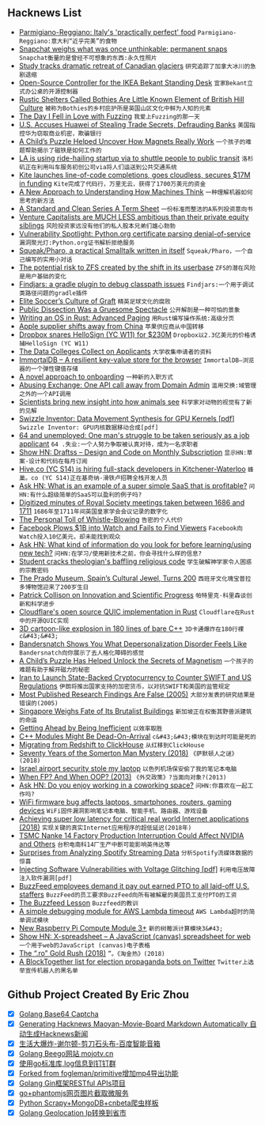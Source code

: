 ## Hacknews List


- [Parmigiano-Reggiano: Italy&#39;s &#39;practically perfect&#39; food](http://www.bbc.com/travel/story/20190127-italys-practically-perfect-food)  `Parmigiano-Reggiano:意大利“近乎完美”的食物`
- [Snapchat weighs what was once unthinkable: permanent snaps](https://www.reuters.com/article/us-snap-messages-exclusive/exclusive-snapchat-weighs-what-was-once-unthinkable-permanent-snaps-idUSKCN1PM2D0)  `Snapchat衡量的是曾经不可想象的东西:永久性照片`
- [Study tracks dramatic retreat of Canadian glaciers](http://www.dailycamera.com/science_environment/ci_32408521/cu-boulder-led-study-tracks-dramatic-retreat-canadian)  `研究追踪了加拿大冰川的急剧退缩`
- [Open-Source Controller for the IKEA Bekant Standing Desk](https://blog.tindie.com/2019/01/megadesk-controller-ikea-bekant-standing-desk/)  `宜家Bekant立式办公桌的开源控制器`
- [Rustic Shelters Called Bothies Are Little Known Element of British Hill Culture](https://www.nytimes.com/2019/01/21/travel/in-search-of-britains-bothies.html)  `被称为Bothies的乡村庇护所是英国山区文化中鲜为人知的元素`
- [The Day I Fell in Love with Fuzzing](https://nullprogram.com/blog/2019/01/25/)  `我爱上Fuzzing的那一天`
- [U.S. Accuses Huawei of Stealing Trade Secrets, Defrauding Banks](https://www.bloomberg.com/news/articles/2019-01-28/u-s-planning-to-announce-criminal-charges-related-to-huawei-jrgrda0q)  `美国指控华为窃取商业机密，欺骗银行`
- [A Child’s Puzzle Helped Uncover How Magnets Really Work](https://www.wired.com/story/a-childs-puzzle-helped-uncover-how-magnets-really-work/)  `一个孩子的难题帮助揭示了磁铁是如何工作的`
- [LA is using ride-hailing startup via to shuttle people to public transit](https://techcrunch.com/2019/01/28/los-angeles-is-using-ride-hailing-startup-via-to-shuttle-people-to-public-transit/)  `洛杉矶正在利用叫车服务初创公司via将人们运送到公共交通系统`
- [Kite launches line-of-code completions, goes cloudless, secures $17M in funding](https://kite.com/blog/launching-line-of-code-completions-going-cloudless-and-17-million-in-funding)  `Kite完成了代码行，万里无云，获得了1700万美元的资金`
- [A New Approach to Understanding How Machines Think](https://www.quantamagazine.org/been-kim-is-building-a-translator-for-artificial-intelligence-20190110/)  `一种理解机器如何思考的新方法`
- [A Standard and Clean Series A Term Sheet](https://blog.ycombinator.com/a-standard-and-clean-series-a-term-sheet/)  `一份标准而整洁的A系列投资意向书`
- [Venture Capitalists are MUCH LESS ambitious than their private equity siblings](https://summation.net/2019/01/21/venture-capitalists-are-much-less-ambitious-than-their-private-equity-siblings/)  `风险投资家远没有他们的私人股本兄弟们雄心勃勃`
- [Vulnerability Spotlight: Python.org certificate parsing denial-of-service](https://blog.talosintelligence.com/2019/01/vulnerability-spotlight-pythonorg.html)  `漏洞聚光灯:Python.org证书解析拒绝服务`
- [Squeak/Pharo, a practical Smalltalk written in itself](http://ftp.squeak.org/docs/OOPSLA.Squeak.html)  `Squeak/Pharo，一个自己编写的实用小对话`
- [The potential risk to ZFS created by the shift in its userbase](https://utcc.utoronto.ca/~cks/space/blog/solaris/ZFSUserbaseShiftRisk)  `ZFS的潜在风险是用户基础的变化`
- [Findjars: a gradle plugin to debug classpath issues](https://github.com/criteo/findjars)  `Findjars:一个用于调试类路径问题的gradle插件`
- [Elite Soccer’s Culture of Graft](https://newrepublic.com/article/152954/elite-soccers-culture-graft)  `精英足球文化的腐败`
- [Public Dissection Was a Gruesome Spectacle](https://daily.jstor.org/public-dissection-gruesome-spectacle/)  `公开解剖是一种可怕的景象`
- [Writing an OS in Rust: Advanced Paging](https://os.phil-opp.com/advanced-paging/)  `用Rust编写操作系统:高级分页`
- [Apple supplier shifts away from China](https://www.bloombergquint.com/business/hon-hai-expands-operations-in-india-vietnam-amid-trade-tensions#gs.pXdcbNaX)  `苹果供应商从中国转移`
- [Dropbox snares HelloSign (YC W11) for $230M](https://techcrunch.com/2019/01/28/dropbox-snares-hellosign-for-230m-gets-workflow-and-esignature/)  `Dropbox以2.3亿美元的价格诱捕HelloSign (YC W11)`
- [The Data Colleges Collect on Applicants](https://www.wsj.com/articles/the-data-colleges-collect-on-applicants-11548507602)  `大学收集申请者的资料`
- [ImmortalDB – A resilient key-value store for the browser](https://github.com/gruns/ImmortalDB)  `ImmortalDB—浏览器的一个弹性键值存储`
- [A novel approach to onboarding](https://blog.hiri.com/a-novel-approach-to-onboarding-4a6c952a3e62)  `一种新的入职方式`
- [Abusing Exchange: One API call away from Domain Admin](https://dirkjanm.io/abusing-exchange-one-api-call-away-from-domain-admin/)  `滥用交换:域管理之外的一个API调用`
- [Scientists bring new insight into how animals see](https://phys.org/news/2019-01-scientists-insight-animals.html)  `科学家对动物的视觉有了新的见解`
- [Swizzle Inventor: Data Movement Synthesis for GPU Kernels [pdf]](https://lenary.co.uk/publications/swizzle_inventor.pdf)  `Swizzle Inventor: GPU内核数据移动合成[pdf]`
- [64 and unemployed: One man&#39;s struggle to be taken seriously as a job applicant](https://www.cbc.ca/radio/thesundayedition/the-sunday-edition-for-january-27-2019-1.4989313/64-and-unemployed-one-man-s-struggle-to-be-taken-seriously-as-a-job-applicant-1.4991626)  `64 .失业:一个人努力争取被认真对待，成为一名求职者`
- [Show HN: Draftss – Design and Code on Monthly Subscription](http://draftss.com/)  `显示HN:草案-设计和代码在每月订阅`
- [Hive.co (YC S14) is hiring full-stack developers in Kitchener-Waterloo](https://angel.co/hive/jobs/46091-full-stack-software-developer)  `蜂巢。co (YC S14)正在基奇纳-滑铁卢招聘全栈开发人员`
- [Ask HN: What is an example of a super simple SaaS that is profitable?](item?id=19016569)  `问HN:有什么超级简单的SaaS可以盈利的例子吗?`
- [Digitized minutes of Royal Society meetings taken between 1686 and 1711](http://blogs.royalsociety.org/history-of-science/2019/01/15/meeting-sloane/)  `1686年至1711年间英国皇家学会会议记录的数字化`
- [The Personal Toll of Whistle-Blowing](https://www.newyorker.com/magazine/2019/02/04/the-personal-toll-of-whistle-blowing)  `告密的个人代价`
- [Facebook Plows $1B into Watch and Fails to Find Viewers](https://www.bloomberg.com/news/articles/2019-01-28/facebook-watch-struggles-to-deliver-hits-or-advertisers)  `Facebook向Watch投入10亿美元，却未能找到观众`
- [Ask HN: What kind of information do you look for before learning/using new tech?](item?id=19016869)  `问HN:在学习/使用新技术之前，你会寻找什么样的信息?`
- [Student cracks theologian&#39;s baffling religious code](https://www.bbc.co.uk/news/uk-scotland-edinburgh-east-fife-47028244)  `学生破解神学家令人困惑的宗教密码`
- [The Prado Museum, Spain’s Cultural Jewel, Turns 200](https://www.nytimes.com/2019/01/28/arts/design/prado-museum-madrid-200-anniversary.html)  `西班牙文化瑰宝普拉多博物馆迎来了200岁生日`
- [Patrick Collison on Innovation and Scientific Progress](http://www.econtalk.org/patrick-collison-on-innovation-and-scientific-progress/)  `帕特里克·科里森谈创新和科学进步`
- [Cloudflare&#39;s open source QUIC implementation in Rust](https://github.com/cloudflare/quiche)  `Cloudflare在Rust中的开源QUIC实现`
- [3D cartoon-like explosion in 180 lines of bare C&#43;&#43;](https://github.com/ssloy/tinykaboom/wiki)  `3D卡通爆炸在180行裸c&#43;&#43;`
- [Bandersnatch Shows You What Depersonalization Disorder Feels Like](https://acoachcalledlife.com/bandersnatch-film-dpdr/)  `Bandersnatch向你展示了去人格化障碍的感觉`
- [A Child’s Puzzle Has Helped Unlock the Secrets of Magnetism](https://www.quantamagazine.org/a-childs-puzzle-has-helped-unlock-the-secrets-of-magnetism-20190124/)  `一个孩子的难题有助于解开磁力的秘密`
- [Iran to Launch State-Backed Cryptocurrency to Counter SWIFT and US Regulations](https://www.btcwires.com/c-buzz/iran-to-launch-state-backed-cryptocurrency-to-counter-swift-and-us-regulations/)  `伊朗将推出国家支持的加密货币，以对抗SWIFT和美国的监管规定`
- [Most Published Research Findings Are False (2005)](https://www.ncbi.nlm.nih.gov/pmc/articles/PMC1182327/)  `大部分发表的研究结果是错误的(2005)`
- [Singapore Weighs Fate of Its Brutalist Buildings](https://www.nytimes.com/2019/01/27/world/asia/singapore-brutalist-buildings.html)  `新加坡正在权衡其野兽派建筑的命运`
- [Getting Ahead by Being Inefficient](https://fs.blog/2019/01/getting-ahead-inefficient/)  `以效率取胜`
- [C&#43;&#43; Modules Might Be Dead-On-Arrival](https://vector-of-bool.github.io/2019/01/27/modules-doa.html)  `c&#43;&#43;模块在到达时可能是死的`
- [Migrating from Redshift to ClickHouse](https://www.altinity.com/blog/migrating-from-redshift-to-clickhouse)  `从红移到ClickHouse`
- [Seventy Years of the Somerton Man Mystery (2018)](https://ciphermysteries.com/2018/12/02/seventy-years-of-the-somerton-man-mystery)  `《萨默顿人之谜》(2018)`
- [Israel airport security stole my laptop](https://twitter.com/theAlexLavin/status/1089036484735262720)  `以色列机场保安偷了我的笔记本电脑`
- [When FP? And When OOP? (2013)](http://raganwald.com/2013/04/08/functional-vs-OOP.html)  `《外交政策》?当面向对象?(2013)`
- [Ask HN: Do you enjoy working in a coworking space?](item?id=19016316)  `问HN:你喜欢在一起工作吗?`
- [WiFi firmware bug affects laptops, smartphones, routers, gaming devices](https://www.zdnet.com/article/wifi-firmware-bug-affects-laptops-smartphones-routers-gaming-devices/)  `WiFi固件漏洞影响笔记本电脑、智能手机、路由器、游戏设备`
- [Achieving super low latency for critical real world Internet applications (2018)](https://www.netdevconf.org/0x12/session.html?achieving-super-low-latency-for-critical-real-world-internet-applications)  `实现关键的真实Internet应用程序的超低延迟(2018年)`
- [TSMC Nanke 14 Factory Production Interruption Could Affect NVIDIA and Others](https://www.hardocp.com/news/2019/01/28/tsmc_nanke_14_factory_production_interruption_could_affect_nvidia_others)  `台积电南科14厂生产中断可能影响英伟达等`
- [Surprises from Analyzing Spotify Streaming Data](https://readypipe.com/blog/9-surprises-from-analyzing-spotify-streams-data/)  `分析Spotify流媒体数据的惊喜`
- [Injecting Software Vulnerabilities with Voltage Glitching [pdf]](https://yifan.lu/images/2019/01/Injecting_Software_Vulnerabilities_with_Voltage_Glitching.pdf)  `利用电压故障注入软件漏洞[pdf]`
- [BuzzFeed employees demand it pay out earned PTO to all laid-off U.S. staffers](https://techcrunch.com/2019/01/27/buzzfeed-employees-demand-it-pay-out-earned-pto-to-all-laid-off-u-s-staffers/)  `BuzzFeed的员工要求BuzzFeed向所有被解雇的美国员工支付PTO的工资`
- [The Buzzfeed Lesson](https://stratechery.com/2019/the-buzzfeed-lesson/)  `Buzzfeed的教训`
- [A simple debugging module for AWS Lambda timeout](https://github.com/rpgeeganage/ifto)  `AWS Lambda超时的简单调试模块`
- [New Raspberry Pi Compute Module 3&#43;](https://www.raspberrypi.org/blog/compute-module-3-on-sale-now-from-25/)  `新的树莓派计算模块3&#43;`
- [Show HN: X-spreadsheet – A JavaScript (canvas) spreadsheet for web](https://github.com/myliang/x-spreadsheet)  `一个用于web的JavaScript (canvas)电子表格`
- [The “.ro” Gold Rush (2018)](http://viorel.me/2018/the-dot-ro-gold-rush/)  `”。《淘金热》(2018)`
- [A BlockTogether list for election propaganda bots on Twitter](https://americapossible.com/2019/01/27/cleanup-twitter-for-the-2020-elections/)  `Twitter上选举宣传机器人的黑名单`

## Github Project Created By Eric Zhou

- [x] [Golang Base64 Captcha](https://github.com/mojocn/base64Captcha)
- [x] [Generating Hacknews Maoyan-Movie-Board Markdown Automatically 自动生成Hacknews新闻](https://github.com/dejavuzhou/md-genie)
- [x] [生活大爆炸-谢尔顿-剪刀石头布-百度智能音箱](https://github.com/mojocn/dueros-bang-game)
- [x] [Golang Beego网站 mojotv.cn](https://github.com/mojocn/www.mojotv.cn)
- [x] [使用go标准库,log信息到钉钉群](https://github.com/mojocn/dooger)
- [x] [Forked from fogleman/primitive增加mp4导出功能](https://github.com/mojocn/primitive)
- [x] [Golang Gin框架RESTful APIs项目](https://github.com/JJJJJJJerk/ezier-golang-web-api-framework)
- [x] [go+phantomjs网页图片截取微服务](https://github.com/mojocn/screen_shot)
- [x] [Python Scrapy+MongoDB+cnbeta爬虫样板](https://github.com/mojocn/scrapy_mongodb_boilerplate_cnbeta)
- [x] [Golang Geolocation Ip转换到省市](https://github.com/mojocn/ip2location)